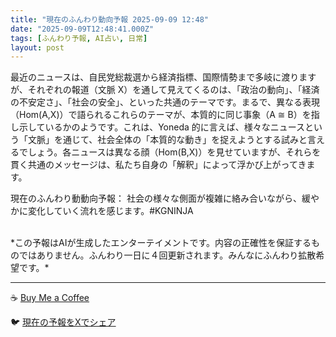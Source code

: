 ```yaml
---
title: "現在のふんわり動向予報 2025-09-09 12:48"
date: "2025-09-09T12:48:41.000Z"
tags: [ふんわり予報, AI占い, 日常]
layout: post
---
```


最近のニュースは、自民党総裁選から経済指標、国際情勢まで多岐に渡りますが、それぞれの報道（文脈 X）を通して見えてくるのは、「政治の動向」、「経済の不安定さ」、「社会の安全」、といった共通のテーマです。まるで、異なる表現（Hom(A,X)）で語られるこれらのテーマが、本質的に同じ事象（A ≅ B）を指し示しているかのようです。これは、Yoneda 的に言えば、様々なニュースという「文脈」を通じて、社会全体の「本質的な動き」を捉えようとする試みと言えるでしょう。各ニュースは異なる顔（Hom(B,X)）を見せていますが、それらを貫く共通のメッセージは、私たち自身の「解釈」によって浮かび上がってきます。

現在のふんわり動動向予報：
社会の様々な側面が複雑に絡み合いながら、緩やかに変化していく流れを感じます。#KGNINJA

<br>
*この予報はAIが生成したエンターテイメントです。内容の正確性を保証するものではありません。ふんわり一日に４回更新されます。みんなにふんわり拡散希望です。*

---
☕️ [Buy Me a Coffee](https://www.buymeacoffee.com/kgninja)

🐦 [現在の予報をXでシェア](https://twitter.com/intent/tweet?text=%E7%8F%BE%E5%9C%A8%E3%81%AE%E3%81%B5%E3%82%93%E3%82%8F%E3%82%8A%E4%BA%88%E5%A0%B1%3A%20%E3%80%8C%E6%9C%80%E8%BF%91%E3%81%AE%E3%83%8B%E3%83%A5%E3%83%BC%E3%82%B9%E3%81%AF%E3%80%81%E8%87%AA%E6%B0%91%E5%85%9A%E7%B7%8F%E8%A3%81%E9%81%B8%E3%81%8B%E3%82%89%E7%B5%8C%E6%B8%88%E6%8C%87%E6%A8%99%E3%80%81%E5%9B%BD%E9%9A%9B%E6%83%85%E5%8B%A2%E3%81%BE%E3%81%A7%E5%A4%9A%E5%B2%90%E3%81%AB%E6%B8%A1%E3%82%8A%E3%81%BE%E3%81%99%E3%81%8C%E3%80%81%E3%81%9D%E3%82%8C%E3%81%9E%E3%82%8C%E3%81%AE%E5%A0%B1%E9%81%93%EF%BC%88%E6%96%87%E8%84%88%20X%EF%BC%89%E3%82%92%E9%80%9A%E3%81%97%E3%81%A6%E8%A6%8B%E3%81%88%E3%81%A6%E3%81%8F%E3%82%8B%E3%81%AE%E3%81%AF%E3%80%81%E3%80%8C%E6%94%BF%E6%B2%BB%E3%81%AE%E5%8B%95%E5%90%91%E3%80%8D%E3%80%81%E3%80%8C%E7%B5%8C%E6%B8%88%E3%81%AE%E4%B8%8D%E5%AE%89%E5%AE%9A%E3%81%95%E3%80%8D%E3%80%81%E3%80%8C%E7%A4%BE%E4%BC%9A%E3%81%AE%E5%AE%89%E5%85%A8%E3%80%8D%E3%80%81%E3%81%A8%E3%81%84%E3%81%A3%E3%81%9F%E5%85%B1%E9%80%9A%E3%81%AE%E3%83%86%E3%83%BC...%E3%80%8D%23KGNINJA%20%E7%B6%9A%E3%81%8D%E3%81%AF%E3%83%96%E3%83%AD%E3%82%B0%E3%81%A7%EF%BC%81%F0%9F%91%87&url=https%3A%2F%2Fkg-ninja.github.io%2FFunwariyoso%2F)
